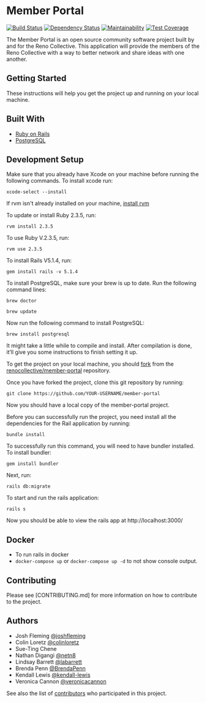 # Member Portal

[![Build Status](https://travis-ci.org/renocollective/member-portal.svg?branch=master)](https://travis-ci.org/renocollective/member-portal) [![Dependency Status](https://gemnasium.com/badges/github.com/renocollective/member-portal.svg)](https://gemnasium.com/github.com/renocollective/member-portal) [![Maintainability](https://api.codeclimate.com/v1/badges/d9cc45b50be4caa86a17/maintainability)](https://codeclimate.com/github/renocollective/member-portal/maintainability) [![Test Coverage](https://api.codeclimate.com/v1/badges/d9cc45b50be4caa86a17/test_coverage)](https://codeclimate.com/github/renocollective/member-portal/test_coverage)

The Member Portal is an open source community software project built by and for the Reno Collective. This application will provide the members of the Reno Collective with a way to better network and share ideas with one another.  

## Getting Started

These instructions will help you get the project up and running on your local machine.

## Built With
* [Ruby on Rails](https://github.com/rails/rails)
* [PostgreSQL](http://www.postgresql.org/)

## Development Setup

Make sure that you already have Xcode on your machine before running the following commands. To install xcode run:
```shell
xcode-select --install
```

If rvm isn't already installed on your machine, [install rvm](https://rvm.io/rvm/install)

To update or install Ruby 2.3.5, run:
```shell
rvm install 2.3.5
```

To use Ruby V.2.3.5, run:
```shell
rvm use 2.3.5
```

To install Rails V5.1.4, run:
```shell
gem install rails -v 5.1.4
```

To install PostgreSQL, make sure your brew is up to date.
Run the following command lines:
```shell
brew doctor
```
```shell
brew update
```

Now run the following command to install PostgreSQL:
```shell
brew install postgresql
```
It might take a little while to compile and install. After compilation is done, it’ll give you some instructions to finish setting it up.

To get the project on your local machine, you should [fork](https://help.github.com/articles/fork-a-repo/) from the  [renocollective/member-portal](https://github.com/renocollective/member-portal) repository.

Once you have forked the project, clone this git repository by running:
```shell
git clone https://github.com/YOUR-USERNAME/member-portal
```
Now you should have a local copy of the member-portal project.

Before you can successfully run the project, you need install all the dependencies for the Rail application by running:
```shell
bundle install
```
To successfully run this command, you will need to have bundler installed. To install bundler:
```shell
gem install bundler
```

Next, run:
```shell
rails db:migrate
```

To start and run the rails application:
```shell
rails s
```
Now you should be able to view the rails app at http://localhost:3000/

## Docker

* To run rails in docker
* ```docker-compose up``` or ```docker-compose up -d``` to not show console output.

## Contributing

Please see [CONTRIBUTING.md] for more information on how to contribute to the project.

## Authors

* Josh Fleming [@joshfleming](https://github.com/joshfleming)
* Colin Loretz [@colinloretz](http://twitter.com/colinloretz)
* Sue-Ting Chene
* Nathan Digangi [@netn8](http://twitter.com/netn8)
* Lindsay Barrett [@labarrett](https://github.com/labarrett)
* Brenda Penn [@BrendaPenn](https://github.com/BrendaPenn)
* Kendall Lewis [@kendall-lewis](https://github.com/kendall-lewis)
* Veronica Cannon [@veronicacannon](https://github.com/veronicacannon)

See also the list of [contributors](https://github.com/renocollective/member-portal/graphs/contributors) who participated in this project.

